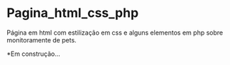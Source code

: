 # Pagina_html_css_php
Página em html com estilização em css e alguns elementos em php sobre monitoramente de pets.

*Em construção...
